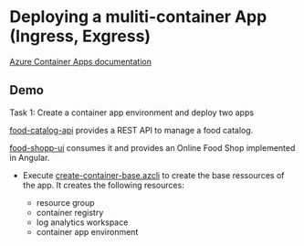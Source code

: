 # Deploying a muliti-container App (Ingress, Exgress)

[Azure Container Apps documentation](https://learn.microsoft.com/en-us/azure/container-apps/)

## Demo

Task 1: Create a container app environment and deploy two apps

[food-catalog-api](/app/food-catalog-api/) provides a REST API to manage a food catalog.

[food-shopp-ui](/app/food-shop-ui//) consumes it and provides an Online Food Shop implemented in Angular.

- Execute [create-container-base.azcli](create-container-base.azcli) to create the base ressources of the app. It creates the following resources:

    - resource group
    - container registry
    - log analytics workspace
    - container app environment
